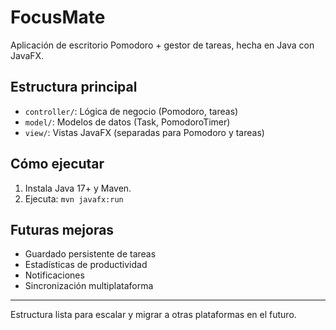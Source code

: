 # FocusMate

Aplicación de escritorio Pomodoro + gestor de tareas, hecha en Java con JavaFX.

## Estructura principal
- `controller/`: Lógica de negocio (Pomodoro, tareas)
- `model/`: Modelos de datos (Task, PomodoroTimer)
- `view/`: Vistas JavaFX (separadas para Pomodoro y tareas)

## Cómo ejecutar
1. Instala Java 17+ y Maven.
2. Ejecuta: `mvn javafx:run`

## Futuras mejoras
- Guardado persistente de tareas
- Estadísticas de productividad
- Notificaciones
- Sincronización multiplataforma

---
Estructura lista para escalar y migrar a otras plataformas en el futuro.

<!-- Este es un comentario sobre la estructura de la aplicación FocusMate -->


<!-- El diseño de la interfaz se enfoca en la simplicidad y el minimalismo -->
<!-- La estructura de la aplicación está diseñada para ser escalable y modular -->
<!-- La aplicación está diseñada para ayudar a los usuarios a gestionar su tiempo de manera efectiva y mejorar su productividad -->
<!-- un nuevo comentario -->
<!-- UN NUEVO COMENTARIO EN MAYUSCULA -->
<!-- otro comentario -->
<!-- otro comentario -->
<!-- este es un nuevo comentario -->
<!-- este es otro comentario -->
<!-- otro comentario.. -->
<!-- otro comentario... -->
<!-- otro comentario2... -->
<!-- otro comentario3... -->
<!-- comentario generado automáticamente -->
<!-- otro comentario-->
<!-- otro comentario4-->
<!-- otro comentario5-->
<!-- otro comentario6-->
<!-- otro comentario7-->
<!-- otro comentario8-->

<!-- nuevo comienzo -->
<!-- nuevo comienzo2 -->
<!-- nuevo comienzo3 -->
<!-- nuevo comienzo4 -->
<!-- nuevo comienzo5 -->
<!-- nuevo comienzo6 -->
<!-- nuevo comienzo7 -->